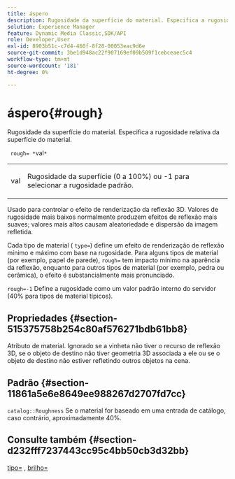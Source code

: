 ```yaml
---
title: áspero
description: Rugosidade da superfície do material. Especifica a rugosidade relativa da superfície do material.
solution: Experience Manager
feature: Dynamic Media Classic,SDK/API
role: Developer,User
exl-id: 8903b51c-c7d4-460f-8f28-00053eac9d6e
source-git-commit: 3be1d948ac22f907169ef09b509f1cebceaec5c4
workflow-type: tm+mt
source-wordcount: '181'
ht-degree: 0%

---
```


# áspero{#rough}

Rugosidade da superfície do material. Especifica a rugosidade relativa da superfície do material.

` rough= *`val`*`

<table id="simpletable_432E33EC87144AC7A2A8D9406F862708"> 
 <tr class="strow"> 
  <td class="stentry"> <p> <span class="varname"> val </span> </p> </td> 
  <td class="stentry"> <p>Rugosidade da superfície (0 a 100%) ou -1 para selecionar a rugosidade padrão. </p> </td> 
 </tr> 
</table>

Usado para controlar o efeito de renderização da reflexão 3D. Valores de rugosidade mais baixos normalmente produzem efeitos de reflexão mais suaves; valores mais altos causam aleatoriedade e dispersão da imagem refletida.

Cada tipo de material ( `type=`) define um efeito de renderização de reflexão mínimo e máximo com base na rugosidade. Para alguns tipos de material (por exemplo, papel de parede), `rough=` tem impacto mínimo na aparência da reflexão, enquanto para outros tipos de material (por exemplo, pedra ou cerâmica), o efeito é substancialmente mais pronunciado.

`rough=-1` Define a rugosidade como um valor padrão interno do servidor (40% para tipos de material típicos).

## Propriedades {#section-515375758b254c80af576271bdb61bb8}

Atributo de material. Ignorado se a vinheta não tiver o recurso de reflexão 3D, se o objeto de destino não tiver geometria 3D associada a ele ou se o objeto de destino não estiver refletindo outros objetos na cena.

## Padrão {#section-11861a5e6e8649ee988267d2707fd7cc}

`catalog::Roughness` Se o material for baseado em uma entrada de catálogo, caso contrário, aproximadamente 40%.

## Consulte também {#section-d232fff7237443cc95c4bb50cb3d32bb}

[tipo=](../../../../../ir-api/http-protocol/image-rendering-api-ref/c-ir-http-protocol-ref/c-ir-http-protocol-command-reference/r-ir-http-type.md#reference-128c7de89e2d46838019b560f3f84a35) , [brilho=](../../../../../ir-api/http-protocol/image-rendering-api-ref/c-ir-http-protocol-ref/c-ir-http-protocol-command-reference/r-ir-http-gloss.md#reference-325aef2ee51e4e1584a06047427340ca)
